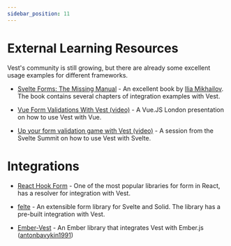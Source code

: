 ```yaml
---
sidebar_position: 11
---
```


# External Learning Resources

Vest's community is still growing, but there are already some excellent usage examples for different frameworks.

- [Svelte Forms: The Missing Manual](https://codechips.gumroad.com/l/svelte-forms) - An excellent book by [Ilia Mikhailov](https://twitter.com/codechips). The book contains several chapters of integration examples with Vest.

- [Vue Form Validations With Vest (video)](https://portal.gitnation.org/contents/vue-form-validations-with-vest) - A Vue.JS London presentation on how to use Vest with Vue.

- [Up your form validation game with Vest (video)](https://www.youtube.com/watch?v=X2PuiawaGV4) - A session from the Svelte Summit on how to use Vest with Svelte.

# Integrations

- [React Hook Form](https://react-hook-form.com/api/useform/#validationResolver) - One of the most popular libraries for form in React, has a resolver for integration with Vest.

- [felte](https://felte.dev/docs/svelte/validators#using-vest) - An extensible form library for Svelte and Solid. The library has a pre-built integration with Vest.

- [Ember-Vest](https://antonbavykin1991.github.io/ember-vest/) - An Ember library that integrates Vest with Ember.js ([antonbavykin1991](https://github.com/antonbavykin1991))
